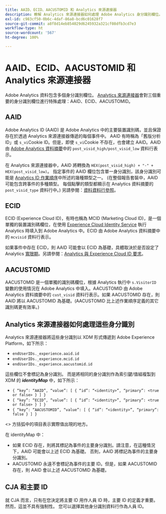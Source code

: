 ```yaml
---
title: AAID、ECID、AACUSTOMID 和 Analytics 來源連接器
description: 瞭解 Analytics 來源連接器如何處理 Adobe Analytics 身分識別欄位。
exl-id: c983cf50-0b6c-4daf-86a8-bcd6c01628f7
source-git-commit: a8f8d14eb854029d6245932a321cf08dfb3cd7e3
workflow-type: ht
source-wordcount: '567'
ht-degree: 100%

---
```


# AAID、ECID、AACUSTOMID 和 Analytics 來源連接器

Adobe Analytics 資料包含多個身分識別欄位。 [Analytics 來源連接器](https://experienceleague.adobe.com/docs/experience-platform/sources/ui-tutorials/create/adobe-applications/analytics.html?lang=zh-Hant)會對三個重要的身分識別欄位進行特殊處理：AAID、ECID、AACUSTOMID。

## AAID

Adobe Analytics ID (AAID) 是 Adobe Analytics 中的主要裝置識別碼，並且保證存在於透過 Analytics 來源連接器傳遞的每個事件中。 AAID 有時稱為「舊版分析 ID」或 `s_vi`Cookie ID。但是，即使 `s_vi`Cookie 不存在，也會建立 AAID。AAID 由 [Adobe Analytics 資料摘要](https://experienceleague.adobe.com/docs/analytics/export/analytics-data-feed/data-feed-contents/datafeeds-reference.html?lang=zh-Hant#columns%2C-descriptions%2C-and-data-types)中的 `post_visid_high/post_visid_low` 資料行表示。

在 Analytics 來源連接器中，AAID 將轉換為 `HEX(post_visid_high) + "-" + HEX(post_visid_low)`。 指定事件的 AAID 欄位包含單一身分識別，該身分識別可能是 [Analytics ID 作業順序](https://experienceleague.adobe.com/docs/id-service/using/reference/analytics-reference/analytics-order-of-operations.html?lang=zh-Hant%5B%5D)中所述的幾種類型之一。 (在整個報告套裝中，AAID 可能包含跨事件的多種類型。 每個點擊的類型都顯示在 Analytics 資料摘要的 `post_visid_type` 資料行中。) 另請參閱：[資料資料行參照](https://experienceleague.adobe.com/docs/analytics/export/analytics-data-feed/data-feed-contents/datafeeds-reference.html?lang=zh-Hant)。

## ECID

ECID (Experience Cloud ID)，有時也稱為 MCID (Marketing Cloud ID)，是一個單獨的裝置識別碼欄位，在使用 [Experience Cloud Identity Service](https://experienceleague.adobe.com/docs/id-service/using/implementation/setup-analytics.html?lang=zh-Hant) 執行 Analytics 時填入到 Adobe Analytics 中。ECID 由 Adobe Analytics 資料摘要中的 `mcvisid` 資料行表示。

如果事件中存在 ECID，則 AAID 可能會以 ECID 為基礎，具體取決於是否設定了 Analytics [寬限期](https://experienceleague.adobe.com/docs/id-service/using/reference/analytics-reference/grace-period.html?lang=zh-Hant)。另請參閱：[Analytics 與 Experience Cloud ID 要求](https://experienceleague.adobe.com/docs/id-service/using/reference/analytics-reference/legacy-analytics.html?lang=zh-Hant)。

## AACUSTOMID

AACUSTOMID 是一個單獨的識別碼欄位，根據 Analytics 執行中 `s.VisitorID` 變數的使用情況在 Adobe Analytics 中填入。AACUSTOMID 由 Adobe Analytics 資料摘要中的 `cust_visid` 資料行表示。如果 AACUSTOMID 存在，則 AAID 將以 AACUSTOMID 為基礎。(AACUSTOMID 比上述作業順序定義的其它識別碼更有效率。)

## Analytics 來源連接器如何處理這些身分識別

Analytics 來源連接器將這些身分識別以 XDM 形式傳遞到 Adobe Experience Platform，如下所示：

* `endUserIDs._experience.aaid.id`
* `endUserIDs._experience.mcid.id`
* `endUserIDs._experience.aacustomid.id`

這些欄位不會標記為身分識別。 而是將相同的身分識別作為索引鍵/值組複製到 XDM 的 **_identityMap_** 中，如下所示：

* `{ “key”: “AAID”, “value”: [ { “id”: “<identity>”, “primary”: <true or false> } ] }`
* `{ “key”: “ECID”, “value”: [ { “id”: “<identity>”, “primary”: <true or false> } ] }`
* `{ “key”: “AACUSTOMID”, “value”: [ { “id”: “<identity>”, “primary”: false } ] }`

&lt;> 方括弧中的項目表示實際值出現的地方。

在 identityMap 中：

* 如果 ECID 存在，則將其標記為事件的主要身分識別。請注意，在這種情況下，AAID 可能會以上述 ECID 為基礎。
否則，AAID 將標記為事件的主要身分識別。
* AACUSTOMID 永遠不會標記為事件的主要 ID。但是，如果 AACUSTOMID 存在，則 AAID 會以上述 AACUSTOMID 為基礎。

## CJA 和主要 ID

就 CJA 而言，只有在您決定將主要 ID 用作人員 ID 時，主要 ID 的定義才重要。然而，這並不具有強制性。 您可以選擇其他身分識別資料行作為人員 ID。
